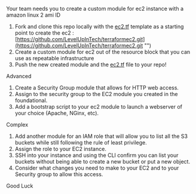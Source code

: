 Your team needs you to create a custom module for ec2 instance with a amazon linux 2 ami ID

1. Fork and clone this repo locally with the [ec2.tf](http://ec2.tf "‌") template as a starting point to create the ec2 : [https://github.com/LevelUpInTech/terraformec2.git](https://github.com/LevelUpInTech/terraformec2.git "‌")
2. Create a custom module for ec2 out of the resource block that you can use as repeatable infrastructure
3. Push the new created module and the [ec2.tf](http://ec2.tf "‌") file to your repo!

Advanced

1. Create a Security Group module that allows for HTTP web access.
2. Assign to the security group to the EC2 module you created in the foundational.
3. Add a bootstrap script to your ec2 module to launch a webserver of your choice (Apache, NGinx, etc).

Complex

1. Add another module for an IAM role that will allow you to list all the S3 buckets while still following the rule of least privilege.
2. Assign the role to your EC2 instance.
3. SSH into your instance and using the CLI confirm you can list your buckets without being able to create a new bucket or put a new object.
4. Consider what changes you need to make to your EC2 and to your Security group to allow this access.

Good Luck
